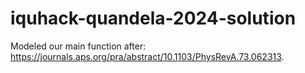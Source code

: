 # iquhack-quandela-2024-solution
 
Modeled our main function after: https://journals.aps.org/pra/abstract/10.1103/PhysRevA.73.062313.